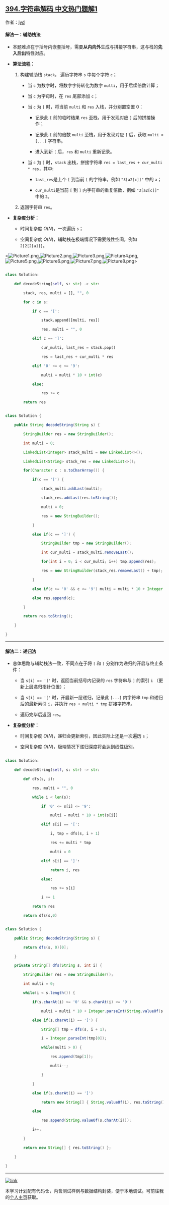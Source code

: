 ## [394.字符串解码 中文热门题解1](https://leetcode.cn/problems/decode-string/solutions/100000/decode-string-fu-zhu-zhan-fa-di-gui-fa-by-jyd)

作者：[jyd](https://leetcode.cn/u/jyd)
#### 解法一：辅助栈法

- 本题难点在于括号内嵌套括号，需要**从内向外**生成与拼接字符串，这与栈的**先入后出**特性对应。
- **算法流程：**
    1. 构建辅助栈 `stack`， 遍历字符串 `s` 中每个字符 `c`；
        - 当 `c` 为数字时，将数字字符转化为数字 `multi`，用于后续倍数计算；
        - 当 `c` 为字母时，在 `res` 尾部添加 `c`；
        - 当 `c` 为 `[` 时，将当前 `multi` 和 `res` 入栈，并分别置空置 $0$：
            - 记录此 `[` 前的临时结果 `res` 至栈，用于发现对应 `]` 后的拼接操作；
            - 记录此 `[` 前的倍数 `multi` 至栈，用于发现对应 `]` 后，获取 `multi × [...]` 字符串。
            - 进入到新 `[` 后，`res` 和 `multi` 重新记录。
        - 当 `c` 为 `]` 时，`stack` 出栈，拼接字符串 `res = last_res + cur_multi * res`，其中:
            - `last_res`是上个 `[` 到当前 `[` 的字符串，例如 `"3[a2[c]]"` 中的 `a`；
            - `cur_multi`是当前 `[` 到 `]` 内字符串的重复倍数，例如 `"3[a2[c]]"` 中的 `2`。
    2. 返回字符串 `res`。

- **复杂度分析：**
    - 时间复杂度 $O(N)$，一次遍历 `s`；
    - 空间复杂度 $O(N)$，辅助栈在极端情况下需要线性空间，例如 `2[2[2[a]]]`。

<![Picture1.png](https://pic.leetcode-cn.com/8c8d2fcc8ffcaa88b2f178e21e368c17d68298af0212daedddb1a431c4c0977e-Picture1.png),![Picture2.png](https://pic.leetcode-cn.com/c352fdf64535d0f167bff6978891cb28a179f430671dc2e657784cae07a7297a-Picture2.png),![Picture3.png](https://pic.leetcode-cn.com/8328efe852d10a148a255f038029f6e89342b3ed249da97b18913c8eb999e693-Picture3.png),![Picture4.png](https://pic.leetcode-cn.com/16007271dd7a9ec6cf21af3e53303a081f0e5b370107df3d35522f263c0f6382-Picture4.png),![Picture5.png](https://pic.leetcode-cn.com/e3d8b9b5113b8df61db539083d6b882bade19cea99dd9ea153f8cb13c66ec035-Picture5.png),![Picture6.png](https://pic.leetcode-cn.com/b803ce94a9bb8cc47812cf9c2a8d05598db28f2fd8aa2450ce3c788eb2640683-Picture6.png),![Picture7.png](https://pic.leetcode-cn.com/3eed0fe6407c8d767be54aa49b0a722c14d843fd50b236af5074e71a2f640ca6-Picture7.png),![Picture8.png](https://pic.leetcode-cn.com/b94aefc640cbf53682697e9114513c73e90dc12dcaf4d57b35d8c8a1e6fcad1e-Picture8.png)>

```Python []
class Solution:
    def decodeString(self, s: str) -> str:
        stack, res, multi = [], "", 0
        for c in s:
            if c == '[':
                stack.append([multi, res])
                res, multi = "", 0
            elif c == ']':
                cur_multi, last_res = stack.pop()
                res = last_res + cur_multi * res
            elif '0' <= c <= '9':
                multi = multi * 10 + int(c)            
            else:
                res += c
        return res
```

```Java []
class Solution {
    public String decodeString(String s) {
        StringBuilder res = new StringBuilder();
        int multi = 0;
        LinkedList<Integer> stack_multi = new LinkedList<>();
        LinkedList<String> stack_res = new LinkedList<>();
        for(Character c : s.toCharArray()) {
            if(c == '[') {
                stack_multi.addLast(multi);
                stack_res.addLast(res.toString());
                multi = 0;
                res = new StringBuilder();
            }
            else if(c == ']') {
                StringBuilder tmp = new StringBuilder();
                int cur_multi = stack_multi.removeLast();
                for(int i = 0; i < cur_multi; i++) tmp.append(res);
                res = new StringBuilder(stack_res.removeLast() + tmp);
            }
            else if(c >= '0' && c <= '9') multi = multi * 10 + Integer.parseInt(c + "");
            else res.append(c);
        }
        return res.toString();
    }
}
```

---

#### 解法二：递归法

- 总体思路与辅助栈法一致，不同点在于将 `[` 和 `]` 分别作为递归的开启与终止条件：
    - 当 `s[i] == ']'` 时，返回当前括号内记录的 `res` 字符串与 `]` 的索引 `i` （更新上层递归指针位置）；
    - 当 `s[i] == '['` 时，开启新一层递归，记录此 `[...]` 内字符串 `tmp` 和递归后的最新索引 `i`，并执行 `res + multi * tmp` 拼接字符串。
    - 遍历完毕后返回 `res`。

- **复杂度分析：**
    - 时间复杂度 $O(N)$，递归会更新索引，因此实际上还是一次遍历 `s`；
    - 空间复杂度 $O(N)$，极端情况下递归深度将会达到线性级别。

```Python []
class Solution:
    def decodeString(self, s: str) -> str:
        def dfs(s, i):
            res, multi = "", 0
            while i < len(s):
                if '0' <= s[i] <= '9':
                    multi = multi * 10 + int(s[i])
                elif s[i] == '[':
                    i, tmp = dfs(s, i + 1)
                    res += multi * tmp
                    multi = 0
                elif s[i] == ']':
                    return i, res
                else:
                    res += s[i]
                i += 1
            return res
        return dfs(s,0)
```

```Java []
class Solution {
    public String decodeString(String s) {
        return dfs(s, 0)[0];
    }
    private String[] dfs(String s, int i) {
        StringBuilder res = new StringBuilder();
        int multi = 0;
        while(i < s.length()) {
            if(s.charAt(i) >= '0' && s.charAt(i) <= '9') 
                multi = multi * 10 + Integer.parseInt(String.valueOf(s.charAt(i))); 
            else if(s.charAt(i) == '[') {
                String[] tmp = dfs(s, i + 1);
                i = Integer.parseInt(tmp[0]);
                while(multi > 0) {
                    res.append(tmp[1]);
                    multi--;
                }
            }
            else if(s.charAt(i) == ']') 
                return new String[] { String.valueOf(i), res.toString() };
            else 
                res.append(String.valueOf(s.charAt(i)));
            i++;
        }
        return new String[] { res.toString() };
    } 
}
```

---

[![link](https://pic.leetcode.cn/1692032516-LSqzdC-760_100_3.png)](https://leetcode.cn/studyplan/selected-coding-interview/)

本学习计划配有代码仓，内含测试样例与数据结构封装，便于本地调试。可前往我的[个人主页](https://leetcode.cn/u/jyd/)获取。